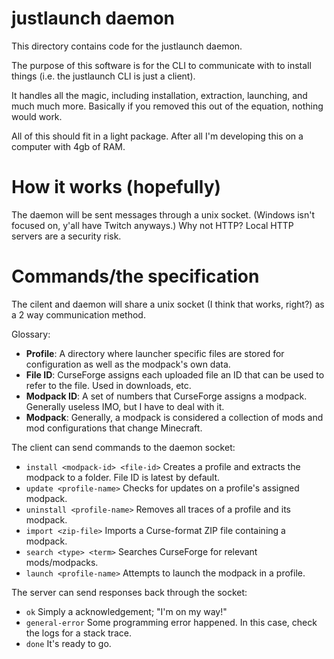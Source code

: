 # justlaunch daemon

This directory contains code for the justlaunch daemon.

The purpose of this software is for the CLI to communicate with to install things (i.e. the justlaunch CLI is just a client).

It handles all the magic, including installation, extraction, launching, and much much more. Basically if you removed this out of the equation, nothing would work.

All of this should fit in a light package. After all I'm developing this on a computer with 4gb of RAM.

# How it works (hopefully)

The daemon will be sent messages through a unix socket. (Windows isn't focused on, y'all have Twitch anyways.)
Why not HTTP? Local HTTP servers are a security risk.

# Commands/the specification
The cilent and daemon will share a unix socket (I think that works, right?) as a 2 way communication method.

Glossary:
- **Profile**: A directory where launcher specific files are stored for configuration as well as the modpack's own data.
- **File ID**: CurseForge assigns each uploaded file an ID that can be used to refer to the file. Used in downloads, etc.
- **Modpack ID**: A set of numbers that CurseForge assigns a modpack. Generally useless IMO, but I have to deal with it.
- **Modpack**: Generally, a modpack is considered a collection of mods and mod configurations that change Minecraft.


The client can send commands to the daemon socket:
- `install <modpack-id> <file-id>` Creates a profile and extracts the modpack to a folder. File ID is latest by default.
- `update <profile-name>` Checks for updates on a profile's assigned modpack.
- `uninstall <profile-name>` Removes all traces of a profile and its modpack.
- `import <zip-file>` Imports a Curse-format ZIP file containing a modpack.
- `search <type> <term>` Searches CurseForge for relevant mods/modpacks.
- `launch <profile-name>` Attempts to launch the modpack in a profile.

The server can send responses back through the socket:
- `ok` Simply a acknowledgement; "I'm on my way!"
- `general-error` Some programming error happened. In this case, check the logs for a stack trace.
- `done` It's ready to go.